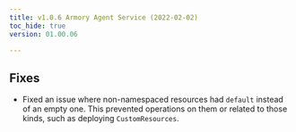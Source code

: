 ```yaml
---
title: v1.0.6 Armory Agent Service (2022-02-02)
toc_hide: true
version: 01.00.06

---
```


## Fixes

* Fixed an issue where non-namespaced resources had `default` instead of an empty one. This prevented operations on them or related to those kinds, such as deploying `CustomResources`.

